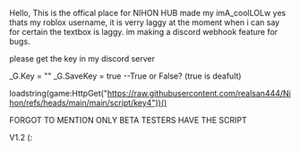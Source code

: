 Hello, This is the offical place for NIHON HUB made my imA_coolLOLw yes thats my roblox username, it is verry laggy at the moment when i can say for certain the textbox is laggy.
im making a discord webhook feature for bugs.

please get the key in my discord server

_G.Key = ""
_G.SaveKey = true --True or False? (true is deafult)

loadstring(game:HttpGet("https://raw.githubusercontent.com/realsan444/Nihon/refs/heads/main/main/script/key4"))()


FORGOT TO MENTION ONLY BETA TESTERS HAVE THE SCRIPT

V1.2 (:
